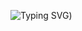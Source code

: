 ![Typing SVG](https://readme-typing-svg.demolab.com?font=Fira+Code&weight=500&size=24&pause=1000&color=F70000&center=true&vCenter=true&width=600&lines=Hi+there+👋;I'm+Mahdi+Jazini!;Good+to+see+you+:))
